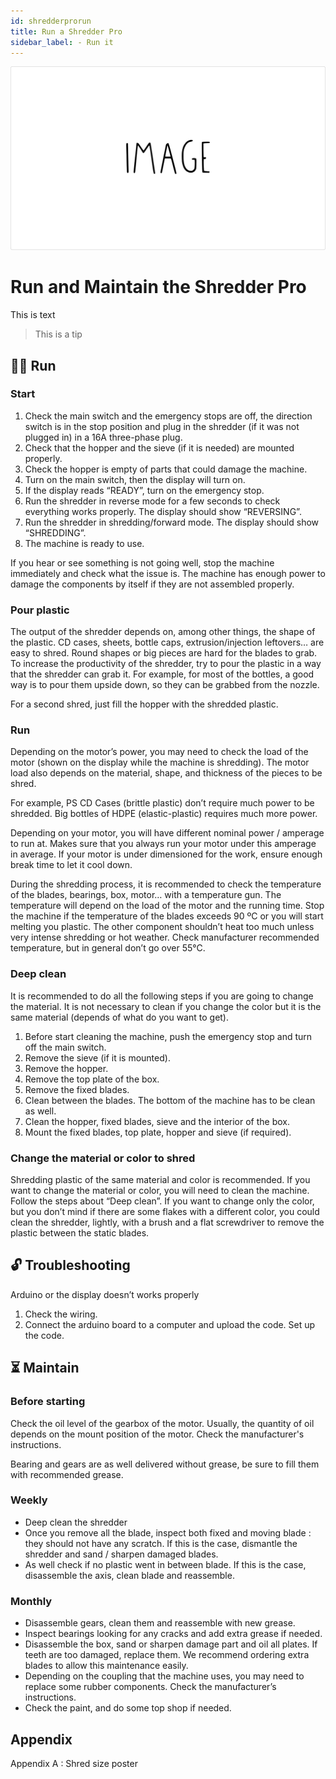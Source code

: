 ```yaml
---
id: shredderprorun
title: Run a Shredder Pro
sidebar_label: - Run it
---
```

<style>
:root {
  --highlight: #f29094;
  --hover: #f29094;
}
</style>

![Shredder](assets/ppimage.jpg)

# Run and Maintain the Shredder Pro

This is text

> This is a tip

## 🏃‍♀️ Run

### Start

1. Check the main switch and the emergency stops are off, the direction switch is in the stop position and plug in the shredder (if it was not plugged in) in a 16A three-phase plug.
2. Check that the hopper and the sieve (if it is needed) are mounted properly.
3. Check the hopper is empty of parts that could damage the machine.
4. Turn on the main switch, then the display will turn on.
5. If the display reads “READY”, turn on the emergency stop. 
6. Run the shredder in reverse mode for a few seconds to check everything works properly. The display should show “REVERSING”.
7. Run the shredder in shredding/forward mode. The display should show “SHREDDING”.
8. The machine is ready to use.

If you hear or see something is not going well, stop the machine immediately and check what the issue is. The machine has enough power to damage the components by itself if they are not assembled properly.

### Pour plastic

The output of the shredder depends on, among other things, the shape of the plastic. CD cases, sheets, bottle caps, extrusion/injection leftovers… are easy to shred. Round shapes or big pieces are hard for the blades to grab. To increase the productivity of the shredder, try to pour the plastic in a way that the shredder can grab it. For example, for most of the bottles, a good way is to pour them upside down, so they can be grabbed from the nozzle.

For a second shred, just fill the hopper with the shredded plastic.

### Run

Depending on the motor’s power, you may need to check the load of the motor (shown on the display while the machine is shredding). The motor load also depends on the material, shape, and thickness of the pieces to be shred.

For example, PS CD Cases (brittle plastic) don’t require much power to be shredded. Big bottles of HDPE (elastic-plastic) requires much more power.

Depending on your motor, you will have different nominal power / amperage to run at. Makes sure that you always run your motor under this amperage in average. If your motor is under dimensioned for the work, ensure enough break time to let it cool down.

During the shredding process, it is recommended to check the temperature of the blades, bearings, box, motor… with a temperature gun. The temperature will depend on the load of the motor and the running time. Stop the machine if the temperature of the blades exceeds 90 ºC or you will start melting you plastic. The other component shouldn’t heat too much unless very intense shredding or hot weather. Check manufacturer recommended temperature, but in general don’t go over 55°C.

### Deep clean

It is recommended to do all the following steps if you are going to change the material. It is not necessary to clean if you change the color but it is the same material (depends of what do you want to get).

1. Before start cleaning the machine, push the emergency stop and turn off the main switch.
2. Remove the sieve (if it is mounted).
3. Remove the hopper.
4. Remove the top plate of the box.
5. Remove the fixed blades.
6. Clean between the blades. The bottom of the machine has to be clean as well.
7. Clean the hopper, fixed blades, sieve and the interior of the box.
8. Mount the fixed blades, top plate, hopper and sieve (if required).

### Change the material or color to shred

Shredding plastic of the same material and color is recommended. If you want to change the material or color, you will need to clean the machine. Follow the steps about “Deep clean”.
If you want to change only the color, but you don’t mind if there are some flakes with a different color, you could clean the shredder, lightly, with a brush and a flat screwdriver to remove the plastic between the static blades.

## 🔓 Troubleshooting

Arduino or the display doesn’t works properly

1. Check the wiring.
2. Connect the arduino board to a computer and upload the code. Set up the code.

## ⏳ Maintain

### Before starting

Check the oil level of the gearbox of the motor. Usually, the quantity of oil depends on the mount position of the motor. Check the manufacturer's instructions.

Bearing  and gears are as well delivered without grease, be sure to fill them with recommended grease.

### Weekly

- Deep clean the shredder
- Once you remove all the blade, inspect both fixed and moving blade : they should not have any scratch. If this is the case, dismantle the shredder and sand / sharpen damaged blades.
- As well check if no plastic went in between blade. If this is the case, disassemble the axis, clean blade and reassemble.

### Monthly

- Disassemble gears, clean them and reassemble with new grease.
- Inspect bearings looking for any cracks and add extra grease if needed.
- Disassemble the box, sand or sharpen damage part and oil all plates. If teeth are too damaged, replace them. We recommend ordering extra blades to allow this maintenance easily.
- Depending on the coupling that the machine uses, you may need to replace some rubber components. Check the manufacturer’s instructions.
- Check the paint, and do some top shop if needed.

## Appendix

Appendix A : Shred size poster




